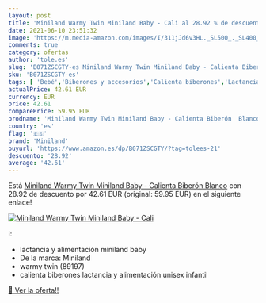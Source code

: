 ```yaml
---
layout: post
title: 'Miniland Warmy Twin Miniland Baby - Cali al 28.92 % de descuento'
date: 2021-06-10 23:51:32
image: 'https://m.media-amazon.com/images/I/311jJd6v3HL._SL500_._SL400_.jpg'
comments: true
category: ofertas
author: 'tole.es'
slug: 'B071ZSCGTY-es Miniland Warmy Twin Miniland Baby - Calienta Biberón Blanco'
sku: 'B071ZSCGTY-es'
tags: [ 'Bebé','Biberones y accesorios','Calienta biberones','Lactancia y alimentación','biberón','miniland', ]
actualPrice: 42.61 EUR
currency: EUR
price: 42.61
comparePrice: 59.95 EUR
prodname: 'Miniland Warmy Twin Miniland Baby - Calienta Biberón  Blanco'
country: 'es'
flag: '🇪🇸'
brand: 'Miniland'
buyurl: 'https://www.amazon.es/dp/B071ZSCGTY/?tag=tolees-21'
descuento: '28.92'
average: '42.61'
---
```


Está [Miniland Warmy Twin Miniland Baby - Calienta Biberón  Blanco](https://www.amazon.es/dp/B071ZSCGTY/?tag=tolees-21) con 28.92 de descuento por 42.61 EUR (original: 59.95 EUR) en el siguiente enlace!

[![Miniland Warmy Twin Miniland Baby - Cali](https://m.media-amazon.com/images/I/311jJd6v3HL._SL500_._SL400_.jpg)](https://www.amazon.es/dp/B071ZSCGTY/?tag=tolees-21)

ℹ️:

- lactancia y alimentación miniland baby
- De la marca: Miniland
- warmy twin (89197)
- calienta biberones lactancia y alimentación unisex infantil

[🛒 Ver la oferta!!](https://www.amazon.es/dp/B071ZSCGTY/?tag=tolees-21)
